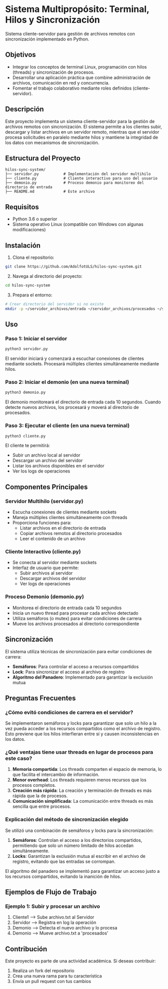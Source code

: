 # Sistema Multipropósito: Terminal, Hilos y Sincronización

Sistema cliente-servidor para gestión de archivos remotos con sincronización implementado en Python.

## Objetivos

- Integrar los conceptos de terminal Linux, programación con hilos (threads) y sincronización de procesos.
- Desarrollar una aplicación práctica que combine administración de archivos, comunicación en red y concurrencia.
- Fomentar el trabajo colaborativo mediante roles definidos (cliente-servidor).

## Descripción

Este proyecto implementa un sistema cliente-servidor para la gestión de archivos remotos con sincronización. El sistema permite a los clientes subir, descargar y listar archivos en un servidor remoto, mientras que el servidor procesa solicitudes en paralelo mediante hilos y mantiene la integridad de los datos con mecanismos de sincronización.

## Estructura del Proyecto

```
hilos-sync-system/
├── servidor.py           # Implementación del servidor multihilo
├── cliente.py            # Cliente interactivo para uso del usuario
├── demonio.py            # Proceso demonio para monitoreo del directorio de entrada
├── README.md             # Este archivo
```

## Requisitos

- Python 3.6 o superior
- Sistema operativo Linux (compatible con Windows con algunas modificaciones)

## Instalación

1. Clona el repositorio:
```bash
git clone https://github.com/AdolfotULS/hilos-sync-system.git
```

2. Navega al directorio del proyecto:
```bash
cd hilos-sync-system
```

3. Prepara el entorno:
```bash
# Crear directorio del servidor si no existe
mkdir -p ~/servidor_archivos/entrada ~/servidor_archivos/procesados ~/servidor_archivos/logs
```

## Uso

### Paso 1: Iniciar el servidor

```bash
python3 servidor.py
```

El servidor iniciará y comenzará a escuchar conexiones de clientes mediante sockets. Procesará múltiples clientes simultáneamente mediante hilos.

### Paso 2: Iniciar el demonio (en una nueva terminal)

```bash
python3 demonio.py
```

El demonio monitoreará el directorio de entrada cada 10 segundos. Cuando detecte nuevos archivos, los procesará y moverá al directorio de procesados.

### Paso 3: Ejecutar el cliente (en una nueva terminal)

```bash
python3 cliente.py
```

El cliente te permitirá:
- Subir un archivo local al servidor
- Descargar un archivo del servidor
- Listar los archivos disponibles en el servidor
- Ver los logs de operaciones

## Componentes Principales

### Servidor Multihilo (servidor.py)

- Escucha conexiones de clientes mediante sockets
- Maneja múltiples clientes simultáneamente con threads
- Proporciona funciones para:
  - Listar archivos en el directorio de entrada
  - Copiar archivos remotos al directorio procesados
  - Leer el contenido de un archivo

### Cliente Interactivo (cliente.py)

- Se conecta al servidor mediante sockets
- Interfaz de usuario que permite:
  - Subir archivos al servidor
  - Descargar archivos del servidor
  - Ver logs de operaciones

### Proceso Demonio (demonio.py)

- Monitorea el directorio de entrada cada 10 segundos
- Inicia un nuevo thread para procesar cada archivo detectado
- Utiliza semáforos (o mutex) para evitar condiciones de carrera
- Mueve los archivos procesados al directorio correspondiente

## Sincronización

El sistema utiliza técnicas de sincronización para evitar condiciones de carrera:

- **Semáforos**: Para controlar el acceso a recursos compartidos
- **Lock**: Para sincronizar el acceso al archivo de registro
- **Algoritmo del Panadero**: Implementado para garantizar la exclusión mutua

## Preguntas Frecuentes

### ¿Cómo evitó condiciones de carrera en el servidor?

Se implementaron semáforos y locks para garantizar que solo un hilo a la vez pueda acceder a los recursos compartidos como el archivo de registro. Esto previene que los hilos interfieran entre sí y causen inconsistencias en los datos.

### ¿Qué ventajas tiene usar threads en lugar de procesos para este caso?

1. **Memoria compartida**: Los threads comparten el espacio de memoria, lo que facilita el intercambio de información.
2. **Menor overhead**: Los threads requieren menos recursos que los procesos completos.
3. **Creación más rápida**: La creación y terminación de threads es más rápida que la de procesos.
4. **Comunicación simplificada**: La comunicación entre threads es más sencilla que entre procesos.

### Explicación del método de sincronización elegido

Se utilizó una combinación de semáforos y locks para la sincronización:

1. **Semáforos**: Controlan el acceso a los directorios compartidos, permitiendo que solo un número limitado de hilos accedan simultáneamente.
2. **Locks**: Garantizan la exclusión mutua al escribir en el archivo de registro, evitando que las entradas se corrompan.

El algoritmo del panadero se implementó para garantizar un acceso justo a los recursos compartidos, evitando la inanición de hilos.

## Ejemplos de Flujo de Trabajo

### Ejemplo 1: Subir y procesar un archivo

1. Cliente1 --> Sube archivo.txt al Servidor
2. Servidor --> Registra en log la operación
3. Demonio --> Detecta el nuevo archivo y lo procesa
4. Demonio --> Mueve archivo.txt a 'procesados'

## Contribución

Este proyecto es parte de una actividad académica. Si deseas contribuir:

1. Realiza un fork del repositorio
2. Crea una nueva rama para tu característica
3. Envía un pull request con tus cambios
